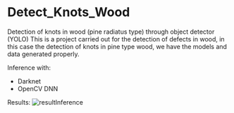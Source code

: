 # Detect_Knots_Wood
Detection of knots in wood (pine radiatus type) through object detector (YOLO)
This is a project carried out for the detection of defects in wood, in this case the detection of knots in pine type wood, we have the models and data generated properly. 

Inference with: 

- Darknet 
- OpenCV DNN

Results: 
![resultInference](https://github.com/Santiagocanozz/Detect_Knots_Wood/assets/32996183/fba5de07-795a-470a-9e09-80f083c6da36)
